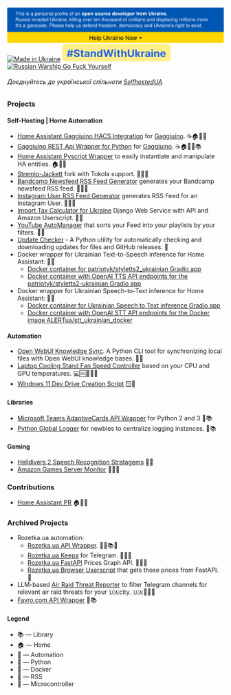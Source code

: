 [![Stand With Ukraine](https://raw.githubusercontent.com/vshymanskyy/StandWithUkraine/main/banner-personal-page.svg)](https://stand-with-ukraine.pp.ua)
[![Made in Ukraine](https://img.shields.io/badge/made_in-Ukraine-ffd700.svg?labelColor=0057b7)](https://stand-with-ukraine.pp.ua)
[![Stand With Ukraine](https://raw.githubusercontent.com/vshymanskyy/StandWithUkraine/main/badges/StandWithUkraine.svg)](https://stand-with-ukraine.pp.ua)
[![Russian Warship Go Fuck Yourself](https://raw.githubusercontent.com/vshymanskyy/StandWithUkraine/main/badges/RussianWarship.svg)](https://stand-with-ukraine.pp.ua)

###### Доєднуйтесь до української спільноти [SelfhostedUA](https://t.me/selfhostedua)

### Projects

#### Self-Hosting | Home Automation

- [Home Assistant Gaggiuino HACS Integration](https://github.com/ALERTua/hass-gaggiuino) for [Gaggiuino](https://gaggiuino.github.io). ☕🏠🤖🐍
- [Gaggiuino REST Api Wrapper for Python](https://github.com/ALERTua/gaggiuino_api) for [Gaggiuino](https://gaggiuino.github.io). ☕🏠🤖🐍📚
- [Home Assistant Pyscript Wrapper](https://github.com/ALERTua/ha_pyscript_modules) to easily instantiate and manipulate HA entities. 🏠🤖🐍
- [Stremio-Jackett](https://github.com/ALERTua/fork-stremio-jackett) fork with Tokola support. 🎥🐍🐳
- [Bandcamp Newsfeed RSS Feed Generator](https://github.com/ALERTua/bandcamp_newsfeed_rss) generates your Bandcamp newsfeed RSS feed. 📰🐍🐳
- [Instagram User RSS Feed Generator](https://github.com/ALERTua/instagram_rss) generates RSS Feed for an Instagram User. 📰🐍🐳
- [Import Tax Calculator for Ukraine](https://github.com/ALERTua/import_tax_calculator) Django Web Service with API and Amazon Userscript. 🐍🐳
- [YouTube AutoManager](https://github.com/ALERTua/youtube_automanager) that sorts your Feed into your playlists by your filters. 🐍🐳
- [Update Checker](https://github.com/ALERTua/updatechecker) - A Python utility for automatically checking and downloading updates for files and GitHub releases. 🐍
- Docker wrapper for Ukrainian Text-to-Speech inference for Home Assistant: 🐍🐳
  - [Docker container for patriotyk/styletts2_ukrainian Gradio app](https://github.com/ALERTua/patriotyk_styletts2_ukrainian_docker)
  - [Docker container with OpenAI TTS API endpoints for the patriotyk/styletts2-ukrainian Gradio app](https://github.com/ALERTua/styletts2-ukrainian-openai-tts-api)
- Docker wrapper for Ukrainian Speech-to-Text inference for Home Assistant: 🐍🐳
  - [Docker container for Ukrainian Speech to Text inference Gradio app](https://github.com/ALERTua/stt_ukrainian_docker)
  - [Docker container with OpenAI STT API endpoints for the Docker image ALERTua/stt_ukrainian_docker](https://github.com/ALERTua/stt-ukrainian-api)


#### Automation

- [Open WebUI Knowledge Sync](https://github.com/ALERTua/open_webui_knowledge_sync). A Python CLI tool for synchronizing local files with Open WebUI knowledge bases. 🤖🐍
- [Laptop Cooling Stand Fan Speed Controller](https://github.com/ALERTua/iets-speed-control) based on your CPU and GPU temperatures. 💻🆒🤖🐍📱
- [Windows 11 Dev Drive Creation Script](https://github.com/ALERTua/dev_drive_creation) 🪟🤖
  
#### Libraries

- [Microsoft Teams AdaptiveCards API Wrapper](https://github.com/ALERTua/msteamsapi) for Python 2 and 3 🐍📚
- [Python Global Logger](https://github.com/ALERTua/global_logger) for newbies to centralize logging instances. 🐍📚


#### Gaming

- [Helldivers 2 Speech Recognition Stratagems](https://github.com/ALERTua/helldivers_2_voice_stratagems) 🤖🐍
- [Amazon Games Server Monitor](https://github.com/ALERTua/amazon_games_server_monitor) 🤖🐍🐳


### Contributions

- [Home Assistant PR](https://github.com/home-assistant/core/pulls?q=is%3Apr+author%3AALERTua) 🏠🤖🐍


### Archived Projects

- Rozetka.ua automation:
  - [Rozetka.ua API Wrapper](https://github.com/ALERTua/rozetka_api). 🔌🐍📚🐳
  - [Rozetka.ua Keepa](https://github.com/ALERTua/rozetka_keepa) for Telegram. 🔌🐍🐳
  - [Rozetka.ua FastAPI](https://github.com/ALERTua/rozetka_fastapi) Prices Graph API. 🔌🐍🐳
  - [Rozetka.ua Browser Userscript](https://github.com/ALERTua/rozetka_userscript) that gets those prices from FastAPI. 🔌
- LLM-based [Air Raid Threat Reporter](https://github.com/ALERTua/air_raid_threat_reporter) to filter Telegram channels for relevant air raid threats for your 🇺🇦city. 🇺🇦🐍🤖🐳
- [Favro.com API Wrapper](https://github.com/ALERTua/favro) 🐍📚

#### Legend
- 📚 — Library
- 🏠 — Home
- 🤖 — Automation
- 🐍 — Python
- 🐳 — Docker
- 📰 — RSS
- 📱 — Microcontroller
